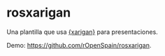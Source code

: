 
# rosxarigan

Una plantilla que usa [{xarigan}](https://github.com/yihui/xaringan) para
presentaciones.

Demo: <https://github.com/rOpenSpain/rosxarigan>. 
